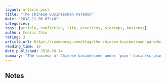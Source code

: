 ```yaml
---
layout: article_post
title: "The Chinese Businessman Paradox"
date: "2018-11-06 07:48"
categories:
tags: [article, nonfiction, life, practices, startups, business]
author: Cedric Chin
rating: 3
article_url: https://commoncog.com/blog/the-chinese-businessman-paradox/
reading_time: 10
date_published: 2018-09-14
summary: "The success of Chinese businessmen under 'poor' business practices should make us question accepted Western wisdom."
---
```


## Notes
